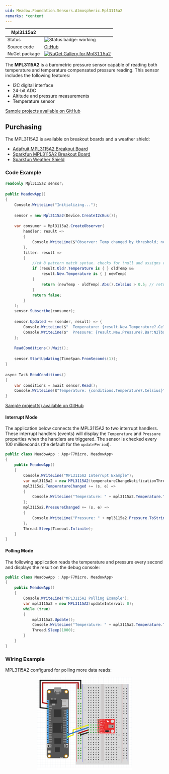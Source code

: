 ```yaml
---
uid: Meadow.Foundation.Sensors.Atmospheric.Mpl3115a2
remarks: *content
---
```


| Mpl3115a2 | |
|--------|--------|
| Status | <img src="https://img.shields.io/badge/Working-brightgreen" style="width: auto; height: -webkit-fill-available;" alt="Status badge: working" /> |
| Source code | [GitHub](https://github.com/WildernessLabs/Meadow.Foundation/tree/main/Source/Meadow.Foundation.Peripherals/Sensors.Atmospheric.Mpl3115a2) |
| NuGet package | <a href="https://www.nuget.org/packages/Meadow.Foundation.Sensors.Atmospheric.Mpl3115a2/" target="_blank"><img src="https://img.shields.io/nuget/v/Meadow.Foundation.Sensors.Atmospheric.Mpl3115a2.svg?label=Meadow.Foundation.Sensors.Atmospheric.Mpl3115a2" alt="NuGet Gallery for Mpl3115a2" /></a> |

The **MPL3115A2** is a barometric pressure sensor capable of reading both temperature and temperature compensated pressure reading.  This sensor includes the following features:

* I2C digital interface
* 24-bit ADC
* Altitude and pressure measurements
* Temperature sensor

[Sample projects available on GitHub](https://github.com/WildernessLabs/Meadow.Foundation/tree/master/Source/Meadow.Foundation.Peripherals/Sensors.Atmospheric.Mpl3115A2/Samples/) 

## Purchasing

The MPL3115A2 is available on breakout boards and a weather shield:

* [Adafruit MPL3115A2 Breakout Board](https://www.adafruit.com/product/1893)
* [Sparkfun MPL3115A2 Breakout Board](https://www.sparkfun.com/products/11084)
* [Sparkfun Weather Shield](https://www.sparkfun.com/products/13956)

### Code Example

```csharp
readonly Mpl3115a2 sensor;

public MeadowApp()
{
    Console.WriteLine("Initializing...");

    sensor = new Mpl3115a2(Device.CreateI2cBus());

    var consumer = Mpl3115a2.CreateObserver(
        handler: result => 
        {
            Console.WriteLine($"Observer: Temp changed by threshold; new temp: {result.New.Temperature?.Celsius:N2}C, old: {result.Old?.Temperature?.Celsius:N2}C");
        },
        filter: result =>
        {
            //c# 8 pattern match syntax. checks for !null and assigns var.
            if (result.Old?.Temperature is { } oldTemp &&
                result.New.Temperature is { } newTemp)
            {
                return (newTemp - oldTemp).Abs().Celsius > 0.5; // returns true if > 0.5°C change.
            }
            return false;
        }
    );
    sensor.Subscribe(consumer);

    sensor.Updated += (sender, result) => {
        Console.WriteLine($"  Temperature: {result.New.Temperature?.Celsius:N2}C");
        Console.WriteLine($"  Pressure: {result.New.Pressure?.Bar:N2}bar");
    };

    ReadConditions().Wait();

    sensor.StartUpdating(TimeSpan.FromSeconds(1));
}

async Task ReadConditions()
{
    var conditions = await sensor.Read();
    Console.WriteLine($"Temperature: {conditions.Temperature?.Celsius}°C, Pressure: {conditions.Pressure?.Pascal}Pa");
}

```

[Sample project(s) available on GitHub](https://github.com/WildernessLabs/Meadow.Foundation/tree/main/Source/Meadow.Foundation.Peripherals/Sensors.Atmospheric.Mpl3115a2/Samples/Mpl3115a2_Sample)

#### Interrupt Mode

The application below connects the MPL3115A2 to two interrupt handlers.  These interrupt handlers (events) will display the `Temperature` and `Pressure` properties when the handlers are triggered.  The sensor is checked every 100 milliseconds (the default for the `updatePeriod`).

```csharp
public class MeadowApp : App<F7Micro, MeadowApp>
{
    public MeadowApp()
    {
        Console.WriteLine("MPL3115A2 Interrupt Example");
        var mpl3115a2 = new MPL3115A2(temperatureChangeNotificationThreshold: 0.1F);
        mpl3115a2.TemperatureChanged += (s, e) =>
        {
            Console.WriteLine("Temperature: " + mpl3115a2.Temperature.ToString("f2"));
        };
        mpl3115a2.PressureChanged += (s, e) =>
        {
            Console.WriteLine("Pressure: " + mpl3115a2.Pressure.ToString("f2")); 
        };
        Thread.Sleep(Timeout.Infinite);
    }
}
```

#### Polling Mode

The following application reads the temperature and pressure every second and displays the result on the debug console:

```csharp
public class MeadowApp : App<F7Micro, MeadowApp>
{
    public MeadowApp()
    {
        Console.WriteLine("MPL3115A2 Polling Example");
        var mpl3115a2 = new MPL3115A2(updateInterval: 0);
        while (true)
        {
            mpl3115a2.Update();
            Console.WriteLine("Temperature: " + mpl3115a2.Temperature.ToString("f2") + ", Pressure: " + mpl3115a2.Pressure.ToString("f2"));
            Thread.Sleep(1000);
        }
    }
}
```

### Wiring Example

MPL3115A2 configured for polling more data reads:

<img src="../../API_Assets/Meadow.Foundation.Sensors.Atmospheric.Mpl3115a2/Mpl3115a2_Fritzing.svg" 
    style="width: 60%; display: block; margin-left: auto; margin-right: auto;" />




